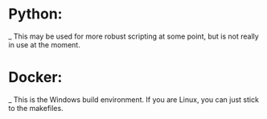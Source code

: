 # Python:

\_
This may be used for more robust scripting at some point, but is not really in use at the moment.

# Docker:

\_
This is the Windows build environment. If you are Linux, you can just stick to the makefiles.

